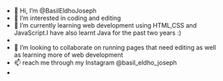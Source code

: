 - 👋 Hi, I’m @BasilEldhoJoseph
- 👀 I’m interested in coding and editing 
- 🌱 I’m currently learning web development using HTML,CSS and JavaScript.I have also learnt Java for the past two years :)
-
- 💞️ I’m looking to collaborate on running pages that need editing as well as learning more of web development 
- 📫  reach me through my Instagram @basil_eldho_joseph
- 

<!---
BasilEldhoJoseph/BasilEldhoJoseph is a ✨ special ✨ repository because its `README.md` (this file) appears on your GitHub profile.
You can click the Preview link to take a look at your changes.
--->
